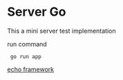 # Server Go

This a mini server test implementation

run command

~~~
 go run app
~~~

[echo framework](https://echo.labstack.com/)
